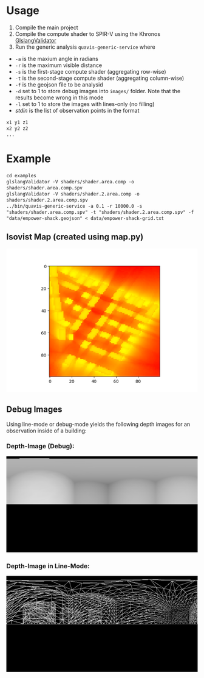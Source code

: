 # Usage
1. Compile the main project
2. Compile the compute shader to SPIR-V using the Khronos [GlslangValidator](https://cvs.khronos.org/svn/repos/ogl/trunk/ecosystem/public/sdk/tools/glslang/Install/)
3. Run the generic analysis `quavis-generic-service` where
 * `-a` is the maxium angle in radians
 * `-r` is the maximum visible distance
 * `-s` is the first-stage compute shader (aggregating row-wise)
 * `-t` is the second-stage compute shader (aggregating column-wise)
 * `-f` is the geojson file to be analysid
 * `-d` set to 1 to store debug images into `images/` folder. Note that the results become wrong in this mode
 * `-l` set to 1 to store the images with lines-only (no filling)
 * *stdin* is the list of observation points in the format
```
x1 y1 z1
x2 y2 z2
...
```

# Example
```
cd examples
glslangValidator -V shaders/shader.area.comp -o shaders/shader.area.comp.spv
glslangValidator -V shaders/shader.2.area.comp -o shaders/shader.2.area.comp.spv
../bin/quavis-generic-service -a 0.1 -r 10000.0 -s "shaders/shader.area.comp.spv" -t "shaders/shader.2.area.comp.spv" -f "data/empower-shack.geojson" < data/empower-shack-grid.txt
```

## Isovist Map (created using map.py)

![Isovist Map](map.png)

## Debug Images

Using line-mode or debug-mode yields the following depth images for an observation inside of a building:

### Depth-Image (Debug):

![Inside Building Panorama](inside_building_panorama.png)

### Depth-Image in Line-Mode:

![Inside Building Tessellated](inside_building_tessellation.png)
